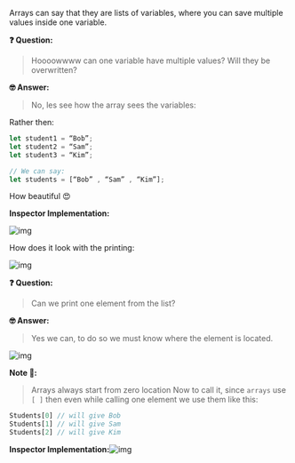  Arrays can say that they are lists of variables, where you can save multiple values inside one variable. 

**❓ Question:**

>  Hoooowwww can one variable have multiple values? Will they be overwritten? 

**🤓 Answer:** 

> No, les see how the array sees the variables: 

Rather then: 

````javascript
let student1 = “Bob”;
let student2 = “Sam”;
let student3 = “Kim”;
````

````javascript
// We can say: 
let students = [“Bob” , “Sam” , “Kim”];
````

How beautiful 😍

**Inspector Implementation:**

![img](https://lh6.googleusercontent.com/mhvmA2660NccBwAKvJIa5NRUcPQD_ZlcqFDaI2WFbp7Hjy54nrnl6lQhY2LlaRzWwPmcXjPA2tB4SDCO7kpXYM49EpzwE54WMxkoC4bl6TY4WjhK-yCCpJeZMoX3F6s-KHKLrYhm)

How does it look with the printing: 

![img](https://lh6.googleusercontent.com/AVP9CZOa9RbqFWXFNqXADfl-j8q1P_FfmP4Ita7-nfRRaBGKuJk3BTBh5CQuX6DB3tMxMEeVVtfv2dZ_M9BKV9ZU_fBKh4oyFADKKytAwjWtui_5-5VY3rCxKvr029hdANyAFwNm)

**❓ Question:**

>  Can we print one element from the list?

**🤓 Answer:** 

> Yes we can, to do so we must know where the element is located.

![img](https://lh3.googleusercontent.com/8ngmH9X8c2ioY9EZtJFPj7O1PlvIfJRW1vimtCPR2VSapwjmby8POjC0kLlppjGT_OkI2jo8-Sw_jk3urTm6v0IHCvZz-3DCRNIbdLW6MUWLoSxAzUkTqEHCjvlsoC2H-BIMbJjw)

**Note 📝:**

> Arrays always start from zero location Now to call it, since `arrays` use `[ ]` then even while calling one element we use them like this: 

````javascript
Students[0] // will give Bob
Students[1] // will give Sam
Students[2] // will give Kim
````

**Inspector Implementation:**![img](https://lh5.googleusercontent.com/1YfR3-TlAfAMl38iULZWbN-R9GC_lElqlDoFoCvl-fGxp4fFJ75tbxh1eY0O-KLy1sVmA8eDz0G-n9MJVfXhRHa8F11qYLoESF_gir-nKGkAUWbAqtHIrjenx_sCnhWLkY1L_JJ2)

